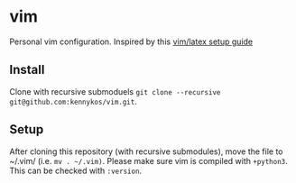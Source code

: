 # vim
Personal vim configuration. Inspired by this [vim/latex setup guide](https://web.ma.utexas.edu/users/vandyke/notes/getting_started_latex_vim/getting_started.pdf)

## Install
Clone with recursive submoduels `git clone --recursive git@github.com:kennykos/vim.git`.

## Setup
After cloning this repository (with recursive submodules), move the file to ~/.vim/ (i.e. `mv . ~/.vim)`.
Please make sure vim is compiled with `+python3`. This can be checked with `:version`.
